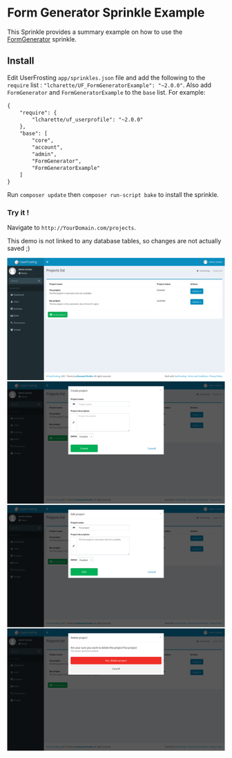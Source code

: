 # Form Generator Sprinkle Example
This Sprinkle provides a summary example on how to use the [FormGenerator](https://github.com/lcharette/UF_FormGenerator) sprinkle.

## Install
Edit UserFrosting `app/sprinkles.json` file and add the following to the `require` list : `"lcharette/UF_FormGeneratorExample": "~2.0.0"`. Also add `FormGenerator` and `FormGeneratorExample` to the `base` list. For example:

```
{
    "require": {
        "lcharette/uf_userprofile": "~2.0.0"
    },
    "base": [
        "core",
        "account",
        "admin",
        "FormGenerator",
        "FormGeneratorExample"
    ]
}
```

Run `composer update` then `composer run-script bake` to install the sprinkle.

### Try it !
Navigate to `http://YourDomain.com/projects`.

This demo is not linked to any database tables, so changes are not actually saved ;)

![Screenshot 1](/screenshots/UF_FormGeneratorExample1.png?raw=true)
![Screenshot 1](/screenshots/UF_FormGeneratorExample2.png?raw=true)
![Screenshot 1](/screenshots/UF_FormGeneratorExample3.png?raw=true)
![Screenshot 1](/screenshots/UF_FormGeneratorExample4.png?raw=true)
